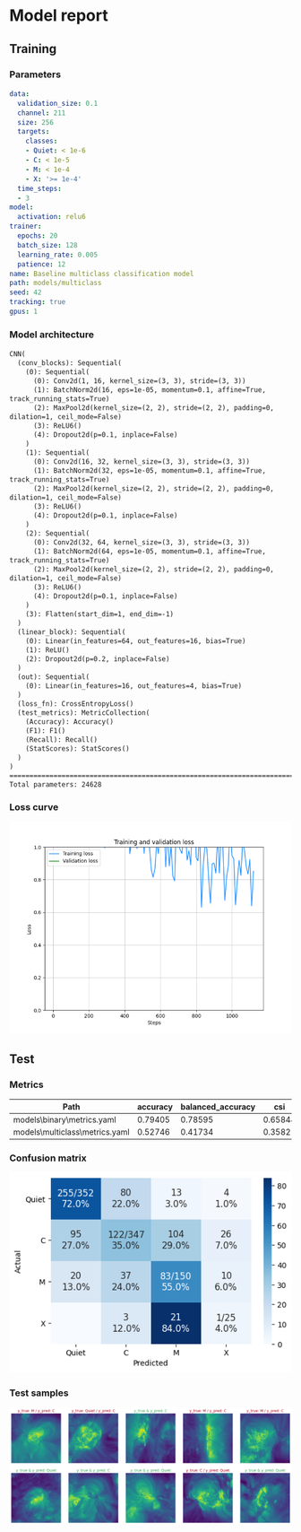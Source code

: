 # Model report  
## Training  
### Parameters  
```yaml 
data:
  validation_size: 0.1
  channel: 211
  size: 256
  targets:
    classes:
    - Quiet: < 1e-6
    - C: < 1e-5
    - M: < 1e-4
    - X: '>= 1e-4'
  time_steps:
  - 3
model:
  activation: relu6
trainer:
  epochs: 20
  batch_size: 128
  learning_rate: 0.005
  patience: 12
name: Baseline multiclass classification model
path: models/multiclass
seed: 42
tracking: true
gpus: 1
``` 
### Model architecture  
``` 
CNN(
  (conv_blocks): Sequential(
    (0): Sequential(
      (0): Conv2d(1, 16, kernel_size=(3, 3), stride=(3, 3))
      (1): BatchNorm2d(16, eps=1e-05, momentum=0.1, affine=True, track_running_stats=True)
      (2): MaxPool2d(kernel_size=(2, 2), stride=(2, 2), padding=0, dilation=1, ceil_mode=False)
      (3): ReLU6()
      (4): Dropout2d(p=0.1, inplace=False)
    )
    (1): Sequential(
      (0): Conv2d(16, 32, kernel_size=(3, 3), stride=(3, 3))
      (1): BatchNorm2d(32, eps=1e-05, momentum=0.1, affine=True, track_running_stats=True)
      (2): MaxPool2d(kernel_size=(2, 2), stride=(2, 2), padding=0, dilation=1, ceil_mode=False)
      (3): ReLU6()
      (4): Dropout2d(p=0.1, inplace=False)
    )
    (2): Sequential(
      (0): Conv2d(32, 64, kernel_size=(3, 3), stride=(3, 3))
      (1): BatchNorm2d(64, eps=1e-05, momentum=0.1, affine=True, track_running_stats=True)
      (2): MaxPool2d(kernel_size=(2, 2), stride=(2, 2), padding=0, dilation=1, ceil_mode=False)
      (3): ReLU6()
      (4): Dropout2d(p=0.1, inplace=False)
    )
    (3): Flatten(start_dim=1, end_dim=-1)
  )
  (linear_block): Sequential(
    (0): Linear(in_features=64, out_features=16, bias=True)
    (1): ReLU()
    (2): Dropout2d(p=0.2, inplace=False)
  )
  (out): Sequential(
    (0): Linear(in_features=16, out_features=4, bias=True)
  )
  (loss_fn): CrossEntropyLoss()
  (test_metrics): MetricCollection(
    (Accuracy): Accuracy()
    (F1): F1()
    (Recall): Recall()
    (StatScores): StatScores()
  )
)
================================================================================
Total parameters: 24628
``` 
### Loss curve  
![Loss curve](history.png 'Loss curve')

## Test  
### Metrics  
| Path                           | accuracy   | balanced_accuracy   | csi     | f1      | far     | hss     | pod     | tss     |
|--------------------------------|------------|---------------------|---------|---------|---------|---------|---------|---------|
| models\binary\metrics.yaml     | 0.79405    | 0.78595             | 0.65844 | 0.78595 | 0.20595 | 0.5881  | 0.79405 | 0.5881  |
| models\multiclass\metrics.yaml | 0.52746    | 0.41734             | 0.3582  | 0.39959 | 0.47254 | 0.36995 | 0.52746 | 0.36995 |

### Confusion matrix  
![Confusion matrix](confusion_matrix.png 'Confusion matrix')

### Test samples  
![Test samples](test_samples.png 'Test samples')

